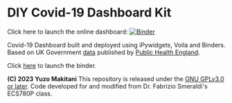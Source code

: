 # DIY Covid-19 Dashboard Kit

Click here to launch the online dashboard: [![Binder](https://mybinder.org/badge_logo.svg)](https://mybinder.org/v2/gh/yuzom/covid-19_dashboard/main?urlpath=voila%2Frender%2Fcovid-19_dashboard.ipynb)

Covid-19 Dashboard built and deployed using iPywidgets, Voila and Binders. Based on UK Government [data](https://coronavirus.data.gov.uk/) published by [Public Health England](https://www.gov.uk/government/organisations/public-health-england).

Click [here](https://mybinder.org/v2/gh/yuzom/covid-19_dashboard/main?urlpath=voila%2Frender%2Fcovid-19_dashboard.ipynb) to launch the binder.

**(C) 2023 Yuzo Makitani** This repository is released under the [GNU GPLv3.0 or later](https://www.gnu.org/licenses/).
Code developed for and modified from Dr. Fabrizio Smeraldi's ECS780P class.
